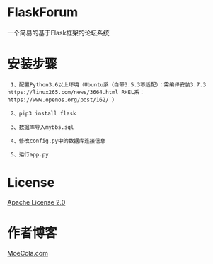 # FlaskForum
一个简易的基于Flask框架的论坛系统

# 安装步骤

     1、配置Python3.6以上环境（Ubuntu系（自带3.5.3不适配）：需编译安装3.7.3 https://linux265.com/news/3664.html RHEL系：https://www.openos.org/post/162/ ）

     2、pip3 install flask

     3、数据库导入mybbs.sql

     4、修改config.py中的数据库连接信息

     5、运行app.py
 
# License
[Apache License 2.0](https://raw.githubusercontent.com/nix18/ShortUrl-SSM/master/LICENSE)
# 作者博客
[MoeCola.com](https://moecola.com)
